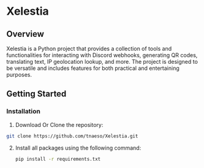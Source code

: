 # Xelestia

## Overview
Xelestia is a Python project that provides a collection of tools and functionalities for interacting with Discord webhooks, generating QR codes, translating text, IP geolocation lookup, and more. The project is designed to be versatile and includes features for both practical and entertaining purposes.

## Getting Started

### Installation

1. Download Or Clone the repository:
```bash
git clone https://github.com/tnaeso/Xelestia.git
```

2. Install all packages using the following command:
   ```bash
   pip install -r requirements.txt
